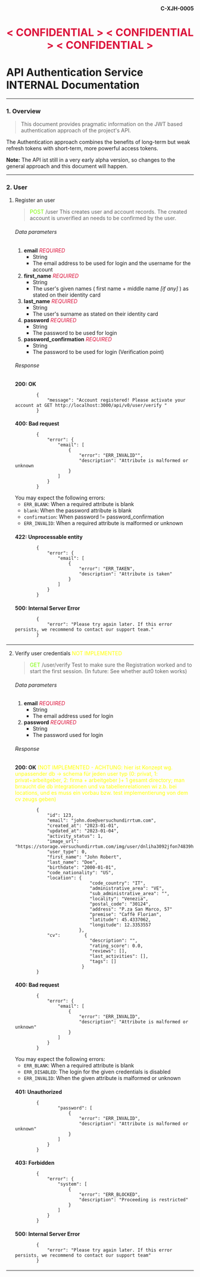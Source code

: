 #### <div style="text-align:right">C-XJH-0005 </div>
####
# <div style="text-align: center"><span style="color:crimson"> < CONFIDENTIAL >   < CONFIDENTIAL >  < CONFIDENTIAL ></span> </div>
####
# API Authentication Service INTERNAL Documentation

***

### 1. Overview

> This document provides pragmatic information on the JWT based authentication approach of the project's API.
>
> 
The Authentication approach combines the benefits of long-term but weak refresh tokens with short-term, more powerful access tokens.

**Note:** The API ist still in a very early alpha version, so changes to the general approach and this document will happen.
***

### 2. User

1. Register an user
   >  <span style="color:lawngreen"> POST </span> /user
   This creates user and account records. The created account is unverified an needs to be confirmed by the user.
   ####
   ###### Data parameters
    1. **email** *<span style="color:crimson">REQUIRED </span>*
        + String
        + The email address to be used for login and the username for the account
    2. **first_name** *<span style="color:crimson">REQUIRED </span>*
        + String
        + The user's given names ( first name + middle name *[if any]* ) as stated on their identity card
    3. **last_name** *<span style="color:crimson">REQUIRED </span>*
        + String
        + The user's surname as stated on their identity card
    4. **password** *<span style="color:crimson">REQUIRED </span>*
        + String
        + The password to be used for login
    5. **password_confirmation** *<span style="color:crimson">REQUIRED </span>*
        + String
        + The password to be used for login (Verification point)
   ####
   ###### Response
   **200: OK**
    ```   
            {
                "message": "Account registered! Please activate your account at GET http://localhost:3000/api/v0/user/verify "
            }
    ```
   ####
   **400: Bad request**
    ```   
            {
                "error": {
                    "email": [
                        {
                            "error": "ERR_INVALID"",
                            "description": "Attribute is malformed or unknown
                        }
                    ] 
                }       
            }
    ```
   You may expect the following errors:
    + ``ERR_BLANK``: When a required attribute is blank
    + ``blank``: When the password attribute is blank
    + ``confirmation``: When password != password_confirmation
    + ``ERR_INVALID``: When a required attribute is malformed or unknown
   ####   
   **422: Unprocessable entity**
    ```   
            {
                "error": {
                    "email": [
                        {
                            "error": "ERR_TAKEN",
                            "description": "Attribute is taken"
                        }
                    ]   
                }       
            }
    ```
   ####
   **500: Internal Server Error**
    ```   
            {
                "error": "Please try again later. If this error persists, we recommend to contact our support team."
            }
    ```
   ####
***
2. Verify user credentials <span style="color:yellow"> NOT IMPLEMENTED </span>
   >  <span style="color:lawngreen"> GET </span> /user/verify
   Test to make sure the Registration worked and to start the first session. (In future: See whether aut0 token works)
   ####
   ###### Data parameters
    1. **email** *<span style="color:crimson">REQUIRED </span>*
        + String
        + The email address used for login
    2. **password** *<span style="color:crimson">REQUIRED </span>*
        + String
        + The password used for login
   ###### Response
   **200: OK** <span style="color:yellow"> (NOT IMPLEMENTED - ACHTUNG: hier ist Konzept wg. unpassender db -> schema für jeden user typ (0: privat, 1: privat+arbeitgeber, 2: firma + arbeitgeber )+ 1 gesamt directory; man brraucht die db integrationen und va tabellenrelationen wi z.b. bei locations, und es muss ein vorbau bzw. test implementierung von dem cv zeugs geben) </span>
    ```   
            {
                "id": 123,
                "email": "john.doe@versuchundirrtum.com",
                "created_at": "2023-01-01",
                "updated_at": "2023-01-04",
                "activity_status": 1,
                "image_url": "https://storage.versuchundirrtum.com/img/user/dnliha3092jfon74839hf.jpg",
                "user_type": 0,
                "first_name": "John Robert",
                "last_name": "Doe",
                "birthdate": "2000-01-01",
                "code_nationality": "US",
                "location": {
                                "code_country": "IT",
                                "administrative_area": "VE",
                                "sub_administrative_area": "",
                                "locality": "Venezia",
                                "postal_code": "30124",
                                "address": "P.za San Marco, 57"
                                "premise": "Caffè Florian",
                                "latitude": 45.4337062,
                                "longitude": 12.3353557
                            },
                "cv":         {
                                "description": "",
                                "rating_score": 0.0,
                                "reviews": [],
                                "last_activities": [],
                                "tags": []
                             }
            }
    ```
   ####
   **400: Bad request**
    ```   
            {
                "error": {
                    "email": [
                        {
                            "error": "ERR_INVALID",
                            "description": "Attribute is malformed or unknown"
                        }
                    ]   
                }       
            }
    ```
   You may expect the following errors:
    + ``ERR_BLANK``: When a required attribute is blank
    + ``ERR_DISABLED``: The login for the given credentials is disabled
    + ``ERR_INVALID``: When the given attribute is malformed or unknown
   ####
   **401: Unauthorized**
    ```   
            {
                    "password": [
                        {
                            "error": "ERR_INVALID",
                            "description": "Attribute is malformed or unknown"
                        }
                    ]   
                }       
            }
    ```
   ####
   **403: Forbidden**
    ```   
            {
                "error": {
                    "system": [
                        {
                            "error": "ERR_BLOCKED",
                            "description": "Proceeding is restricted"
                        }
                    ]
                }       
            }
    ```
   ####
   **500: Internal Server Error**
    ```   
            {
                "error": "Please try again later. If this error persists, we recommend to contact our support team"
            }
    ```
   ####

***
####



